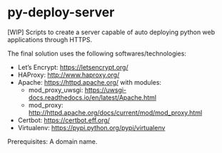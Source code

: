 # py-deploy-server
[WIP]
Scripts to create a server capable of auto deploying python web applications through HTTPS.

The final solution uses the following softwares/technologies:

- Let’s Encrypt: https://letsencrypt.org/
- HAProxy: http://www.haproxy.org/
- Apache: https://httpd.apache.org/ with modules:
  - mod_proxy_uwsgi: https://uwsgi-docs.readthedocs.io/en/latest/Apache.html
  - mod_proxy: http://httpd.apache.org/docs/current/mod/mod_proxy.html
- Certbot: https://certbot.eff.org/
- Virtualenv: https://pypi.python.org/pypi/virtualenv

Prerequisites: A domain name.
